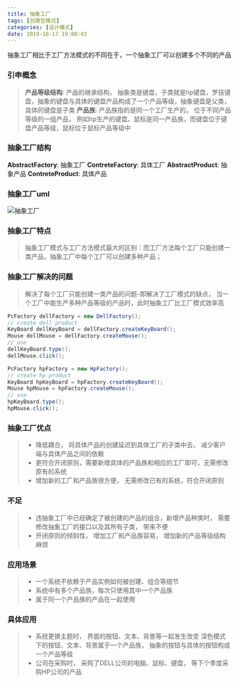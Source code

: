 ```yaml
---
title: 抽象工厂
tags: [创建型模式]
categories: [设计模式]
date: 2019-10-17 19:00:43
---
```


抽象工厂相比于工厂方法模式的不同在于，一个抽象工厂可以创建多个不同的产品

<!-- more -->

### 引申概念
>**产品等级结构**: 产品的继承结构， 抽象类是键盘，子类就是hp键盘，罗技键盘，抽象的键盘与具体的键盘产品构成了一个产品等级，抽象键盘是父类，具体的键盘是子类
>**产品族**: 产品族指的是同一个工厂生产的， 位于不同产品等级的一组产品， 例如hp生产的键盘、鼠标是同一产品族，而键盘位于键盘产品等级，鼠标位于鼠标产品等级中

### 抽象工厂结构
**AbstractFactory**: 抽象工厂
**ContreteFactory**: 具体工厂
**AbstractProduct**: 抽象产品
**ContreteProduct**: 具体产品
### 抽象工厂uml
![抽象工厂](/抽象工厂.jpg)

### 抽象工厂特点
> 抽象工厂模式与工厂方法模式最大的区别：而工厂方法每个工厂只能创建一类产品，抽象工厂中每个工厂可以创建多种产品；

### 抽象工厂解决的问题
> 解决了每个工厂只能创建一类产品的问题-即解决了工厂模式的缺点， 当一个工厂中能生产多种产品等级的产品时，此时抽象工厂比工厂模式效率高
```java
PcFactory dellFactory = new DellFactory();
// create dell product
KeyBoard dellKeyBoard = dellFactory.createKeyBoard();
Mouse dellMouse = dellFactory.createMouse();
// use
dellKeyBoard.type();
dellMouse.click();

PcFactory hpFactory = new HpFactory();
// create hp product
KeyBoard hpKeyBoard = hpFactory.createKeyBoard();
Mouse hpMouse = hpFactory.createMouse();
// use
hpKeyBoard.type();
hpMouse.click();
```
### 抽象工厂优点
> - 降低耦合， 将具体产品的创建延迟到具体工厂的子类中去， 减少客户端与具体产品之间的依赖
> - 更符合开闭原则，需要新增具体的产品族和相应的工厂即可，无需修改原有的系统
> - 增加新的工厂和产品族很方便， 无需修改已有的系统，符合开闭原则

### 不足
> - 违抽象工厂中已经确定了被创建的产品的组合，新增产品种类时， 需要修改抽象工厂的接口以及其所有子类， 带来不便
> - 开闭原则的倾斜性， 增加工厂和产品族容易， 增加新的产品等级结构麻烦

### 应用场景
> - 一个系统不依赖于产品实例如何被创建、组合等细节
> - 系统中有多个产品族，每次只使用其中一个产品族
> - 属于同一个产品族的产品在一起使用

### 具体应用
> - 系统更换主题时， 界面的按钮、文本、背景等一起发生改变 深色模式下的按钮、文本、背景属于一个产品族， 抽象的按钮与具体的按钮构成一个产品等级
> - 公司在采购时， 采购了DELL公司的电脑、鼠标、键盘， 等下个季度采购HP公司的产品

